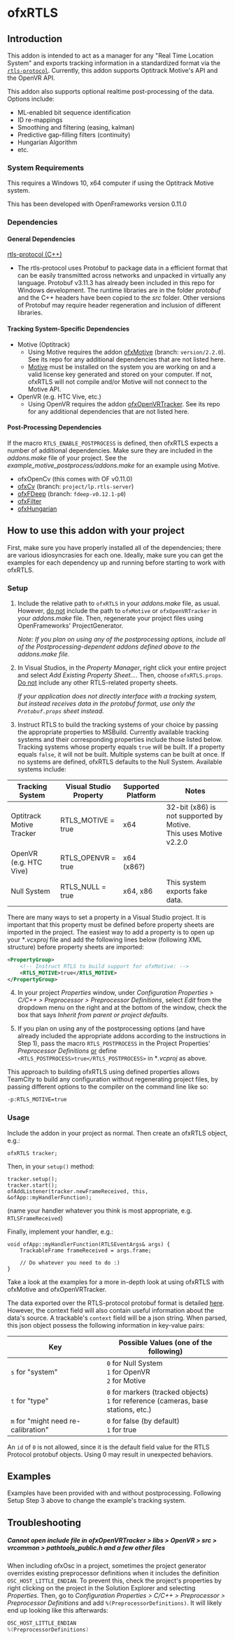 # ofxRTLS

## Introduction

This addon is intended to act as a manager for any "Real Time Location System" and exports tracking information in a standardized format via the [`rtls-protocol`](https://github.com/local-projects/rtls-protocol). Currently, this addon supports Optitrack Motive's API and the OpenVR API.

This addon also supports optional realtime post-processing of the data. Options include:

- ML-enabled bit sequence identification
- ID re-mappings
- Smoothing and filtering (easing, kalman)
- Predictive gap-filling filters (continuity)
- Hungarian Algorithm
- etc.


### System Requirements

This requires a Windows 10, x64 computer if using the Optitrack Motive system.

This has been developed with OpenFrameworks version 0.11.0

### Dependencies

#### General Dependencies

[rtls-protocol (C++)](https://github.com/local-projects/rtls-protocol/tree/master/c%2B%2B)

- The rtls-protocol uses Protobuf to package data in a efficient format that can be easily transmitted across networks and unpacked in virtually any language. Protobuf v3.11.3 has already been included in this repo for Windows development. The runtime libraries are in the folder *protobuf* and the C++ headers have been copied to the *src* folder. Other versions of Protobuf may require header regeneration and inclusion of different libraries.

#### Tracking System-Specific Dependencies

- Motive (Optitrack)
    - Using Motive requires the addon [ofxMotive](https://github.com/local-projects/ofxMotive/tree/version/2.2.0) (branch: `version/2.2.0`). See its repo for any additional dependencies that are not listed here.
    - [Motive](https://www.optitrack.com/downloads/motive.html) must be installed on the system you are working on and a valid license key generated and stored on your computer. If not, ofxRTLS will not compile and/or Motive will not connect to the Motive API.
- OpenVR (e.g. HTC Vive, etc.)
    - Using OpenVR requires the addon [ofxOpenVRTracker](https://github.com/local-projects/ofxOpenVRTracker). See its repo for any additional dependencies that are not listed here.

#### Post-Processing Dependencies

If the macro `RTLS_ENABLE_POSTPROCESS` is defined, then ofxRTLS expects a number of additional dependencies. Make sure they are included in the *addons.make* file of your project. See the *example_motive_postprocess/addons.make* for an example using Motive.

- ofxOpenCv (this comes with OF v0.11.0)
- [ofxCv](https://github.com/local-projects/ofxCv/tree/project/lp.rtls-server) (branch: `project/lp.rtls-server`)
- [ofxFDeep](https://github.com/local-projects/ofxFDeep/tree/fdeep-v0.12.1-p0) (branch: `fdeep-v0.12.1-p0`)
- [ofxFilter](https://github.com/local-projects/ofxFilter/tree/master)
- [ofxHungarian](https://github.com/local-projects/ofxHungarian)

## How to use this addon with your project

First, make sure you have properly installed all of the dependencies; there are various idiosyncrasies for each one. Ideally, make sure you can get the examples for each dependency up and running before starting to work with ofxRTLS.

### Setup

1. Include the relative path to `ofxRTLS` in your *addons.make* file, as usual. However, <u>do not</u> include the path to `ofxMotive` or `ofxOpenVRTracker` in your *addons.make* file. Then, regenerate your project files using OpenFrameworks' ProjectGenerator.

   *Note: If you plan on using any of the postprocessing options, include all of the Postprocessing-dependent addons defined above to the addons.make file.*

2. In Visual Studios, in the *Property Manager*, right click your entire project and select *Add Existing Property Sheet...*. Then, choose `ofxRTLS.props`. <u>Do not</u> include any other RTLS-related property sheets.

   *If your application does not directly interface with a tracking system, but instead receives data in the protobuf format, use only the `Protobuf.props` sheet instead.*

3. Instruct RTLS to build the tracking systems of your choice by passing the appropriate properties to MSBuild. Currently available tracking systems and their corresponding properties include those listed below. Tracking systems whose property equals `true` will be built. If a property equals `false`, it will not be built. Multiple systems can be built at once. If no systems are defined, ofxRTLS defaults to the Null System. Available systems include:

| Tracking System          | Visual Studio Property | Supported <br />Platform | Notes                                                        |
| ------------------------ | ---------------------- | ------------------------ | ------------------------------------------------------------ |
| Optitrack Motive Tracker | RTLS_MOTIVE = true     | x64                      | 32-bit (x86) is not supported by Motive.<br />This uses Motive v2.2.0 |
| OpenVR (e.g. HTC Vive)   | RTLS_OPENVR = true     | x64 (x86?)               |                                                              |
| Null System              | RTLS_NULL = true       | x64, x86                 | This system exports fake data.                               |

  There are many ways to set a property in a Visual Studio project. It is important that this property must be defined before property sheets are imported in the project. The easiest way to add a property is to open up your **.vcxproj* file and add the following lines below (following XML structure) before property sheets are imported:

  ```xml
  <PropertyGroup>
      <!-- Instruct RTLS to build support for ofxMotive: -->
      <RTLS_MOTIVE>true</RTLS_MOTIVE>
  </PropertyGroup>
  ```

4. In your project *Properties* window, under *Configuration Properties  > C/C++ > Preprocessor > Preprocessor Definitions*, select *Edit* from the dropdown menu on the right and at the bottom of the window, check the box that says *Inherit from parent or project defaults*.

5. If you plan on using any of the postprocessing options (and have already included the appropriate addons according to the instructions in Step 1), pass the macro `RTLS_POSTPROCESS` in the Project Properties' *Preprocessor Definitions* <u>or</u> define `<RTLS_POSTPROCESS>true</RTLS_POSTPROCESS>` in **.vcproj* as above.

This approach to building ofxRTLS using defined properties allows TeamCity to build any configuration without regenerating project files, by passing different options to the compiler on the command line like so:

```bash
-p:RTLS_MOTIVE=true
```



### Usage

Include the addon in your project as normal. Then create an ofxRTLS object, e.g.:

    ofxRTLS tracker;

Then, in your `setup()` method:

    tracker.setup();
    tracker.start();
    ofAddListener(tracker.newFrameReceived, this, &ofApp::myHandlerFunction);

(name your handler whatever you think is most appropriate, e.g. `RTLSFrameReceived`)

Finally, implement your handler, e.g.:

    void ofApp::myHandlerFunction(RTLSEventArgs& args) {
        TrackableFrame frameReceived = args.frame;
    
        // Do whatever you need to do :)
    }

Take a look at the examples for a more in-depth look at using ofxRTLS with ofxMotive and ofxOpenVRTracker.

The data exported over the RTLS-protocol protobuf format is detailed [here](https://github.com/local-projects/rtls-protocol). However, the context field will also contain useful information about the data's source. A trackable's `context` field will be a json string. When parsed, this json object possess the following information in key-value pairs:

| Key                                 | Possible Values (one of the following)                       |
| ----------------------------------- | ------------------------------------------------------------ |
| `s` for "system"                    | `0` for Null System<br />`1` for OpenVR<br />`2` for Motive  |
| `t` for "type"                      | `0` for markers (tracked objects)<br />`1` for reference (cameras, base stations, etc.) |
| `m` for "might need re-calibration" | `0` for false (by default)<br />`1` for true                 |

 An `id` of `0` is not allowed, since it is the default field value for the RTLS Protocol protobuf objects. Using 0 may result in unexpected behaviors.

## Examples
Examples have been provided with and without postprocessing. Following Setup Step 3 above to change the example's tracking system.


## Troubleshooting

##### Cannot open include file in *ofxOpenVRTracker > libs > OpenVR > src > vrcommon > pathtools_public.h* and a few other files

When including ofxOsc in a project, sometimes the project generator overrides existing preprocessor definitions when it includes the definition `OSC_HOST_LITTLE_ENDIAN`. To prevent this, check the project's properties by right clicking on the project in the Solution Explorer and selecting *Properties*. Then, go to *Configuration Properties  > C/C++ > Preprocessor > Preprocessor Definitions* and add `%(PreprocessorDefinitions)`. It will likely end up looking like this afterwards:

```c++
OSC_HOST_LITTLE_ENDIAN
%(PreprocessorDefinitions)
```

